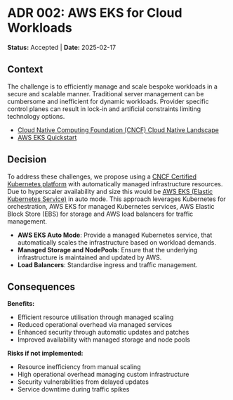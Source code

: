 # ADR 002: AWS EKS for Cloud Workloads

**Status:** Accepted | **Date:** 2025-02-17

## Context

The challenge is to efficiently manage and scale bespoke workloads in a
secure and scalable manner. Traditional server management can be
cumbersome and inefficient for dynamic workloads. Provider specific
control planes can result in lock-in and artificial constraints limiting
technology options.

- [Cloud Native Computing Foundation (CNCF) Cloud Native
  Landscape](https://landscape.cncf.io/)
- [AWS EKS
  Quickstart](https://docs.aws.amazon.com/eks/latest/userguide/quickstart.html)

## Decision

To address these challenges, we propose using a [CNCF Certified
Kubernetes
platform](https://www.cncf.io/training/certification/software-conformance/#logos)
with automatically managed infrastructure resources. Due to hyperscaler
availability and size this would be [AWS EKS (Elastic Kubernetes
Service)](https://docs.aws.amazon.com/eks/latest/userguide/what-is-eks.html)
in auto mode. This approach leverages Kubernetes for orchestration, AWS
EKS for managed Kubernetes services, AWS Elastic Block Store (EBS) for
storage and AWS load balancers for traffic management.

- **AWS EKS Auto Mode**: Provide a managed Kubernetes service, that
  automatically scales the infrastructure based on workload demands.
- **Managed Storage and NodePools**: Ensure that the underlying
  infrastructure is maintained and updated by AWS.
- **Load Balancers**: Standardise ingress and traffic management.

## Consequences

**Benefits:**

- Efficient resource utilisation through managed scaling
- Reduced operational overhead via managed services
- Enhanced security through automatic updates and patches
- Improved availability with managed storage and node pools

**Risks if not implemented:**

- Resource inefficiency from manual scaling
- High operational overhead managing custom infrastructure
- Security vulnerabilities from delayed updates
- Service downtime during traffic spikes

